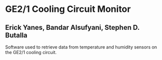 # GE2/1 Cooling Circuit Monitor
## Erick Yanes, Bandar Alsufyani, Stephen D. Butalla

Software used to retrieve data from temperature and humidity sensors on the GE2/1 cooling circuit.
